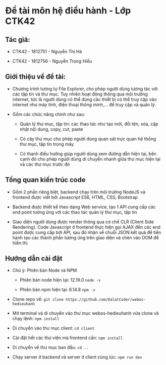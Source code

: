 # Đề tài môn hệ điều hành - Lớp CTK42

## Tác giả:

- CTK42 - 1812751 - Nguyễn Thị Hà 

- CTK42 - 1812756 - Nguyễn Trọng Hiếu

## Giới thiệu về đề tài:

- Chương trình tương tự File Explorer, cho phép người dùng tương tác với các tập tin và thư mục. Tuy nhiên hoạt động thông qua môi trường internet, tức là người dùng có thể dùng các thiết bị có thể truy cập vào internet như máy tính, điện thoại thông minh,... để truy cập và quản lý.

- Gồm các chức năng chính như sau:
  
  - Quản lý thư mục, tập tin: các thao tác như tạo mới, đổi tên, xóa, cập nhật nội dung, copy, cut, paste
  
  - Có cây thư mục cho phép người dùng quan sát trực quan hệ thống thư mục, tập tin trong máy
  
  - Có thanh điều hướng giúp người dùng xem đường dẫn hiện tại, bên cạnh đó cho phép người dùng di chuyển nhanh giữa thư mục hiện tại và các thư mục trước đó

## Tổng quan kiến trúc code

- Gồm 2 phần riêng biệt, backend chạy trên môi trường NodeJS và frontend được viết bởi Javascript ES6, HTML, CSS, Bootstrap

- Backend được thiết kế theo dạng Web service, tạo 1 API cung cấp các end point tương ứng với các thao tác quản lý thư mục, tập tin

- Giao diện người dùng được render thông qua cơ chế CLR (Client Side Rendering). Code Javascript ở frontend thực hiện gọi AJAX đến các end point được cung cấp bởi API, sau đó nhận về chuỗi JSON kết quả để tiến hành tạo các thành phần tương ứng trên giao diện và chèn vào DOM để hiển thị

## Hướng dẫn cài đặt

- Chú ý: Phiên bản Node và NPM
  
  - Phiên bản node hiện tại: 12.19.0 `node -v`
  
  - Phiên bản npm hiện tại: 6.14.8 `npm -v`

- Clone repo về: `git clone https://github.com/DalatCoder/webos-hedieuhanh`

- Mở terminal và di chuyển vào thư mục webos-hedieuhanh vừa clone và chạy lệnh: `npm install`

- Di chuyển vào thư mục client: `cd client`

- Cài đặt hết các thư viện mà frontend cần: `npm install`

- Di chuyển về thư mục ban đầu: `cd ..`

- Chạy server ở backend và server ở client cùng lúc: `npm run dev`
